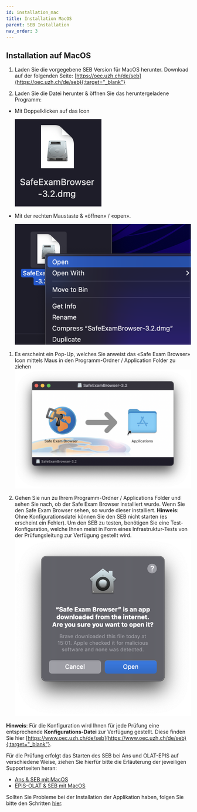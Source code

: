 ```yaml
---
id: installation_mac
title: Installation MacOS
parent: SEB Installation
nav_order: 3
---
```


## Installation auf MacOS

1. Laden Sie die vorgegebene SEB Version für MacOS herunter.
Download auf der folgenden Seite: [https://oec.uzh.ch/de/seb](https://oec.uzh.ch/de/seb){:target="_blank"}

1. Laden Sie die Datei herunter & öffnen Sie das heruntergeladene Programm:
* Mit Doppelklicken auf das Icon

    [![MacOS-Download-2_1](assets/pictures/installation_mac/download-macos-step2_1.png)](assets/pictures/installation_mac/download-macos-step2_1.png)

* Mit der rechten Maustaste & «öffnen» / «open».

    [![MacOS-Download-2_2](assets/pictures/installation_mac/download-macos-step2_2.png)](assets/pictures/installation_mac/download-macos-step2_2.png)

1. Es erscheint ein Pop-Up, welches Sie anweist das «Safe Exam Browser» Icon mittels Maus in den Programm-Ordner / Application Folder zu ziehen 
[![MacOS-Download-3](assets/pictures/installation_mac/download-macos-step3.png)](assets/pictures/installation_mac/download-macos-step3.png)

1.	Gehen Sie nun zu Ihrem Programm-Ordner / Applications Folder und sehen Sie nach, ob der Safe Exam Browser installiert wurde. Wenn Sie den Safe Exam Browser sehen, so wurde dieser installiert. **Hinweis**: Ohne Konfigurationsdatei können Sie den SEB nicht starten (es erscheint ein Fehler).
Um den SEB zu testen, benötigen Sie eine Test-Konfiguration, welche Ihnen meist in Form eines Infrastruktur-Tests von der Prüfungsleitung zur Verfügung gestellt wird.
[![MacOS-Download-4](assets/pictures/installation_mac/download-macos-step4.png)](assets/pictures/installation_mac/download-macos-step4.png)

**Hinweis**: Für die Konfiguration wird Ihnen für jede Prüfung eine entsprechende **Konfigurations-Datei** zur Verfügung gestellt. Diese finden Sie hier [https://www.oec.uzh.ch/de/seb](https://www.oec.uzh.ch/de/seb){:target="_blank"}.

Für die Prüfung erfolgt das Starten des SEB bei Ans und OLAT-EPIS auf verschiedene Weise, ziehen Sie hierfür bitte die Erläuterung der jeweiligen Supportseiten heran:

* [Ans & SEB mit MacOS](exam_seb_ans_mac)
* [EPIS-OLAT & SEB mit MacOS](exam_seb_epis_mac)

Sollten Sie Probleme bei der Installation der Applikation haben, folgen Sie bitte den Schritten [hier](installation_problems).